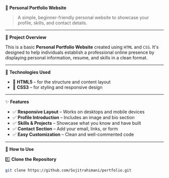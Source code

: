  🎨 **Personal Portfolio Website**

> A simple, beginner-friendly personal website to showcase your profile, skills, and contact details.

---

📖 **Project Overview**

This is a basic **Personal Portfolio Website** created using `HTML` and `CSS`. It's designed to help individuals establish a professional online presence by displaying personal information, resume, and skills in a clean format.

---

🧰 **Technologies Used**

- 🔹 **HTML5** – for the structure and content layout  
- 🔹 **CSS3** – for styling and responsive design  

---

✨ **Features**

- ✅ **Responsive Layout** – Works on desktops and mobile devices  
- ✅ **Profile Introduction** – Includes an image and bio section  
- ✅ **Skills & Projects** – Showcase what you know and have built  
- ✅ **Contact Section** – Add your email, links, or form  
- ✅ **Easy Customization** – Clean and well-commented code  

---

🚀 **How to Use**

1️⃣ **Clone the Repository**  
```bash
git clone https://github.com/Sojitrahimani/portfolio.git
